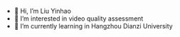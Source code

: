 - 👋 Hi, I’m Liu Yinhao
- 👀 I’m interested in video quality assessment
- 🌱 I’m currently learning in Hangzhou Dianzi University


